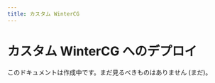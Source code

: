 ```yaml
---
title: カスタム WinterCG
---
```


# カスタム WinterCG へのデプロイ

<docs-warning>
  このドキュメントは作成中です。まだ見るべきものはありません (まだ)。
</docs-warning> 

